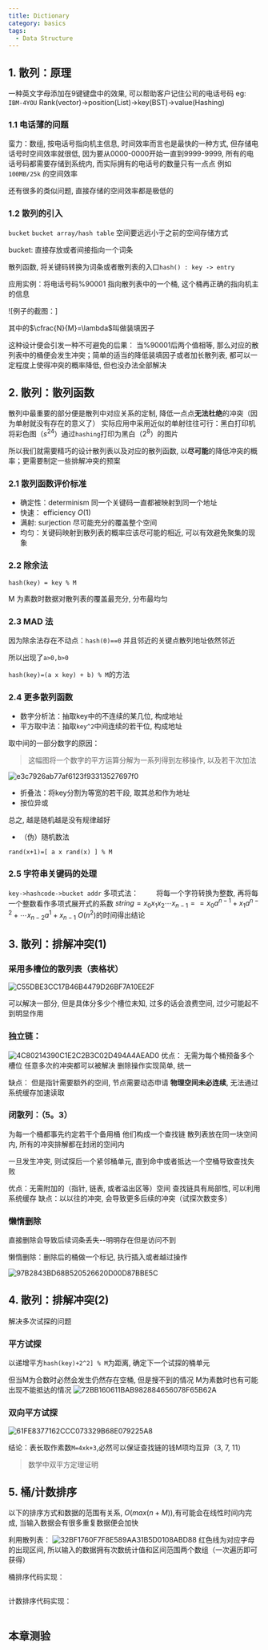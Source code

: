 ```yaml
---
title: Dictionary
category: basics
tags:
  - Data Structure
--- 
```


## 1. 散列：原理

一种英文字母添加在9键键盘中的效果, 可以帮助客户记住公司的电话号码
eg: `IBM-4YOU` 
Rank(vector)->position(List)->key(BST)->value(Hashing)

### 1.1 电话薄的问题

蛮力：数组, 按电话号指向机主信息, 时间效率而言也是最快的一种方式, 但存储电话号时空间效率就很低, 因为要从0000-0000开始一直到9999-9999, 所有的电话号码都需要存储到系统内, 
而实际拥有的电话号的数量只有一点点 例如 `100MB/25k` 的空间效率

还有很多的类似问题, 直接存储的空间效率都是极低的

### 1.2 散列的引入

`bucket`
`bucket array/hash table` 空间要远远小于之前的空间存储方式


bucket: 直接存放或者间接指向一个词条

散列函数, 将关键码转换为词条或者散列表的入口`hash() : key -> entry`

应用实例：将电话号码%90001 指向散列表中的一个桶, 这个桶再正确的指向机主的信息

![例子的截图：]

其中的$\cfrac{N}{M}=\lambda$叫做装填因子

这种设计便会引发一种不可避免的后果：
当%90001后两个值相等, 那么对应的散列表中的桶便会发生冲突；简单的适当的降低装填因子或者加长散列表, 都可以一定程度上使得冲突的概率降低, 但也没办法全部解决

## 2. 散列：散列函数

散列中最重要的部分便是散列中对应关系的定制, 降低一点点**无法杜绝**的冲突（因为单射就没有存在的意义了）
实际应用中采用近似的单射往往可行：黑白打印机将彩色图（$s^24$）通过`hashing`打印为黑白（$2^8$）的图片

所以我们就需要精巧的设计散列表以及对应的散列函数, 以**尽可能**的降低冲突的概率；更需要制定一些排解冲突的预案

### 2.1 散列函数评价标准

- 确定性：determinism  同一个关键码一直都被映射到同一个地址
- 快速：  efficiency  $O(1)$
- 满射:  surjection  尽可能充分的覆盖整个空间
- 均匀：关键码映射到散列表的概率应该尽可能的相近, 可以有效避免聚集的现象

### 2.2 除余法

`hash(key) = key % M`

M 为素数时数据对散列表的覆盖最充分, 分布最均匀

### 2.3 MAD 法

因为除余法存在不动点：`hash(0)==0`
并且邻近的关键点散列地址依然邻近

所以出现了`a>0,b>0`

`hash(key)=(a x key) + b) % M`的方法
### 2.4 更多散列函数

- 数字分析法：抽取key中的不连续的某几位, 构成地址
- 平方取中法：抽取`key^2`中间连续的若干位, 构成地址

取中间的一部分数字的原因：

> 这幅图将一个数字的平方运算分解为一系列得到左移操作, 以及若干次加法

![e3c7926ab77af6123f93313527697f0](https://raw.githubusercontent.com/fengwei2002/Pictures_02/master/img/e3c7926ab77af6123f93313527697f0.jpg)

- 折叠法：将key分割为等宽的若干段, 取其总和作为地址
- 按位异或

总之, 越是随机越是没有规律越好

- （伪）随机数法

`rand(x+1)=[ a x rand(x) ] % M`

### 2.5 字符串关键码的处理
`key->hashcode->bucket addr`
多项式法：
$\qquad$将每一个字符转换为整数, 再将每一个整数看作多项式展开式的系数
$\displaystyle string=x_0x_1x_2\cdots x_{n-1}==x_0a^{n-1}+x_1a^{n-2}+\cdots x_{n-2}a^1+x_{n-1}$
$O(n^2)$的时间得出结论

## 3. 散列：排解冲突(1)

### 采用多槽位的散列表（表格状）
![C55DBE3CC17B46B4479D26BF7A10EE2F](https://raw.githubusercontent.com/fengwei2002/Pictures_02/master/img/C55DBE3CC17B46B4479D26BF7A10EE2F.jpg)

可以解决一部分, 但是具体分多少个槽位未知, 过多的话会浪费空间, 过少可能起不到明显作用

### 独立链：
![4C80214390C1E2C2B3C02D494A4AEAD0](https://raw.githubusercontent.com/fengwei2002/Pictures_02/master/img/4C80214390C1E2C2B3C02D494A4AEAD0.jpg)
优点：
无需为每个桶预备多个槽位
任意多次的冲突都可以被解决
删除操作实现简单, 统一

缺点：
但是指针需要额外的空间, 节点需要动态申请
**物理空间未必连续**, 无法通过系统缓存加速读取

### 闭散列：（5。3）

为每一个桶都事先约定若干个备用桶
他们构成一个查找链
散列表放在同一块空间内, 所有的冲突排解都在封闭的空间内

一旦发生冲突, 则试探后一个紧邻桶单元, 直到命中或者抵达一个空桶导致查找失败

优点：无需附加的（指针, 链表, 或者溢出区等）空间
查找链具有局部性, 可以利用系统缓存
缺点：以以往的冲突, 会导致更多后续的冲突（试探次数变多）

### 懒惰删除

直接删除会导致后续词条丢失--明明存在但是访问不到

懒惰删除：删除后的桶做一个标记, 执行插入或者越过操作

![97B2843BD68B520526620D00D87BBE5C](https://raw.githubusercontent.com/fengwei2002/Pictures_02/master/img/97B2843BD68B520526620D00D87BBE5C.jpg)

## 4. 散列：排解冲突(2)

解决多次试探的问题

### 平方试探

以递增平方`hash(key)+2^2] % M`为距离, 确定下一个试探的桶单元

但当M为合数时必然会发生仍然存在空桶, 但是搜不到的情况
M为素数时也有可能出现不能抵达的情况
![72BB160611BAB982884656078F65B62A](https://raw.githubusercontent.com/fengwei2002/Pictures_02/master/img/72BB160611BAB982884656078F65B62A.jpg)


### 双向平方试探

![61FE8377162CCC073329B68E079225A8](https://raw.githubusercontent.com/fengwei2002/Pictures_02/master/img/61FE8377162CCC073329B68E079225A8.jpg)

结论：表长取作素数`M=4xk+3`,必然可以保证查找链的钱M项均互异（3, 7, 11）

> 数学中双平方定理证明

## 5. 桶/计数排序

以下的排序方式和数据的范围有关系, $O( max (n+M) )$,有可能会在线性时间内完成, 当输入数据会有很多重复数据便会加快

利用散列表：
![32BF1760F7F8E589AA31B5D0108ABD88](https://raw.githubusercontent.com/fengwei2002/Pictures_02/master/img/32BF1760F7F8E589AA31B5D0108ABD88.jpg)
红色线为对应字母的出现区间, 所以输入的数据拥有次数统计值和区间范围两个数组（一次遍历即可获得）

桶排序代码实现：
```cpp
```

计数排序代码实现：
```cpp
``` 


## 本章测验